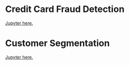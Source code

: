 # Credit Card Fraud Detection

[Jupyter here.](https://colab.research.google.com/drive/1mZx11uWuF_eF792PeUqIV52D0q2213Yp?usp=sharing)

# Customer Segmentation

[Jupyter here.](https://colab.research.google.com/drive/11zyHjcdarF3xS9UztfYL4jB6ZtNKI6aK?usp=sharing)
